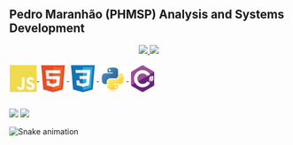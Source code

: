 ## Pedro Maranhão (PHMSP) Analysis and Systems Development

<div align="center">
  <a href="https://github.com/PHMSP">
  <img height="150em" src="https://github-readme-stats.vercel.app/api?username=PHMSP&show_icons=true&theme=tokyonight&include_all_commits=false&count_private=true"/>
  <img height="150em" src="https://github-readme-stats.vercel.app/api/top-langs/?username=PHMSP&layout=compact&langs_count=7&theme=tokyonight"/>
</div>
  
  <div style="display: inline_block"><br>
  <img align="center" alt="Rafa-Js" height="50" width="50" src="https://raw.githubusercontent.com/devicons/devicon/master/icons/javascript/javascript-plain.svg">
  <img align="center" alt="Rafa-HTML" height="50" width="50" src="https://raw.githubusercontent.com/devicons/devicon/master/icons/html5/html5-original.svg">
  <img align="center" alt="Rafa-CSS" height="50" width="50" src="https://raw.githubusercontent.com/devicons/devicon/master/icons/css3/css3-original.svg">
  <img align="center" alt="Rafa-Python" height="50" width="50" src="https://raw.githubusercontent.com/devicons/devicon/master/icons/python/python-original.svg">
  <img align="center" alt="Rafa-Csharp" height="50" width="50" src="https://raw.githubusercontent.com/devicons/devicon/master/icons/csharp/csharp-original.svg">
</div>
  
  ##


  <div> 
  <a href = "pedromaranhao92@gmail.com"><img src="https://img.shields.io/badge/Gmail-D14836?style=for-the-badge&logo=gmail&logoColor=white" target="_blank"></a>
  <a href="https://www.linkedin.com/in/pedromaranhao92/" target="_blank"><img src="https://img.shields.io/badge/-LinkedIn-%230077B5?style=for-the-badge&logo=linkedin&logoColor=white" target="_blank"></a> 
 
  ![Snake animation](https://github.com/PHMSP/PHMSP/blob/output/github-contribution-grid-snake.svg)
 
</div>
